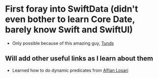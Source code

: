 #  First foray into SwiftData (didn't even bother to learn Core Date, barely know Swift and SwiftUI)

* Only possible because of this amazing guy, [Tunds](https://www.youtube.com/watch?v=kLNNNXD8X2U&list=PLnwKMRkI_5ddd5uGpPPtHooB6rLYdnosZ&index=9)

## Will add other useful links as I learn about them

* Learned how to do dynamic predicates from [Alfian Losari](https://github.com/alfianlosari/NoteAppSwiftData/tree/main)
